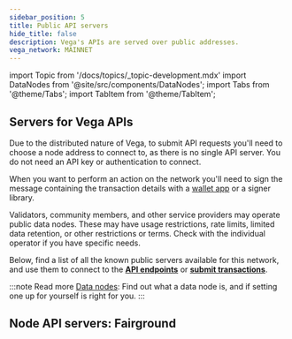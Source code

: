 ```yaml
---
sidebar_position: 5
title: Public API servers
hide_title: false
description: Vega's APIs are served over public addresses.
vega_network: MAINNET
---
```


import Topic from '/docs/topics/_topic-development.mdx'
import DataNodes from '@site/src/components/DataNodes';
import Tabs from '@theme/Tabs';
import TabItem from '@theme/TabItem';

## Servers for Vega APIs
Due to the distributed nature of Vega, to submit API requests you'll need to choose a node address to connect to, as there is no single API server. You do not need an API key or authentication to connect.

When you want to perform an action on the network you'll need to sign the message containing the transaction details with a [wallet app](../tools/vega-wallet/index.md) or a signer library.

Validators, community members, and other service providers may operate public data nodes. These may have usage restrictions, rate limits, limited data retention, or other restrictions or terms. Check with the individual operator if you have specific needs.

Below, find a list of all the known public servers available for this network, and use them to connect to the **[API endpoints](./useful-endpoints.md)** or **[submit transactions](./useful-endpoints.md#submit-transactions)**.

:::note Read more
[Data nodes](../concepts/chain/data-nodes.md): Find out what a data node is, and if setting one up for yourself is right for you.
:::

## Node API servers: Fairground
<DataNodes frontMatter={frontMatter} />
